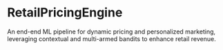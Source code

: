 # RetailPricingEngine
An end-end ML pipeline for dynamic pricing and personalized marketing, leveraging contextual and multi-armed bandits to enhance retail revenue. 
